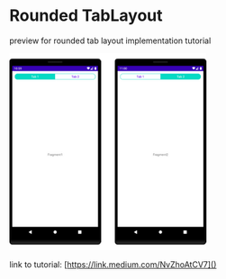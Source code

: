 # Rounded TabLayout
preview for rounded tab layout implementation tutorial

![preview.png](preview.png)

link to tutorial: [https://link.medium.com/NvZhoAtCV7]()